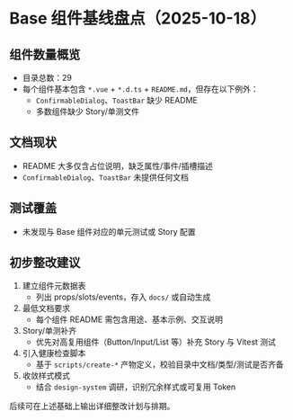 # Base 组件基线盘点（2025-10-18）

## 组件数量概览

- 目录总数：29
- 每个组件基本包含 `*.vue` + `*.d.ts` + `README.md`，但存在以下例外：
  - `ConfirmableDialog`、`ToastBar` 缺少 README
  - 多数组件缺少 Story/单测文件

## 文档现状

- README 大多仅含占位说明，缺乏属性/事件/插槽描述
- `ConfirmableDialog`、`ToastBar` 未提供任何文档

## 测试覆盖

- 未发现与 Base 组件对应的单元测试或 Story 配置

## 初步整改建议

1. 建立组件元数据表
   - 列出 props/slots/events，存入 `docs/` 或自动生成
2. 最低文档要求
   - 每个组件 README 需包含用途、基本示例、交互说明
3. Story/单测补齐
   - 优先对高复用组件（Button/Input/List 等）补充 Story 与 Vitest 测试
4. 引入健康检查脚本
   - 基于 `scripts/create-*` 产物定义，校验目录中文档/类型/测试是否齐备
5. 收敛样式模式
   - 结合 `design-system` 调研，识别冗余样式或可复用 Token

后续可在上述基础上输出详细整改计划与排期。
